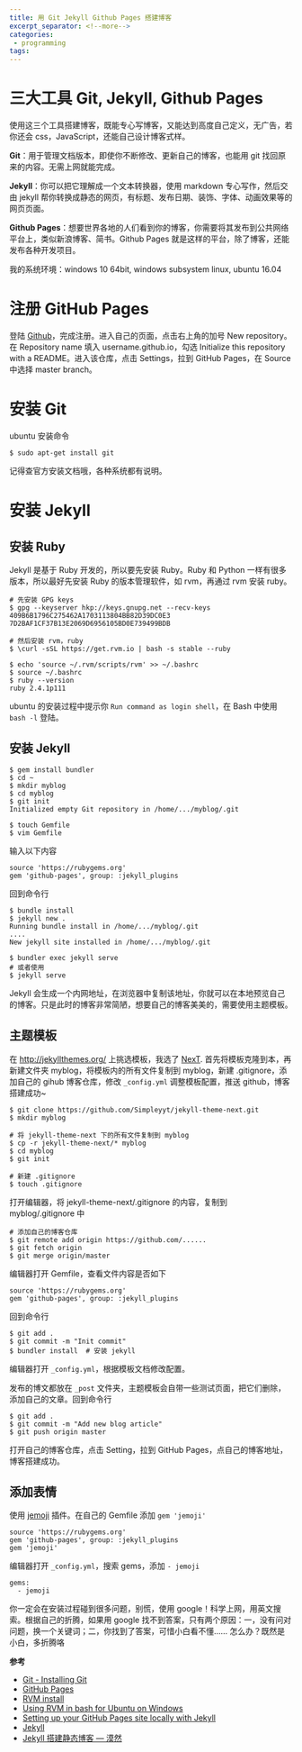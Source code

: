 ```yaml
---
title: 用 Git Jekyll Github Pages 搭建博客
excerpt_separator: <!--more-->
categories:
 - programming
tags:
---
```


# 三大工具 Git, Jekyll, Github Pages
使用这三个工具搭建博客，既能专心写博客，又能达到高度自己定义，无广告，若你还会 css，JavaScript，还能自己设计博客式样。

**Git**：用于管理文档版本，即使你不断修改、更新自己的博客，也能用 git 找回原来的内容。无需上网就能完成。

**Jekyll**：你可以把它理解成一个文本转换器，使用 markdown 专心写作，然后交由 jekyll 帮你转换成静态的网页，有标题、发布日期、装饰、字体、动画效果等的网页页面。

**Github Pages**：想要世界各地的人们看到你的博客，你需要将其发布到公共网络平台上，类似新浪博客、简书。Github Pages 就是这样的平台，除了博客，还能发布各种开发项目。

<!--more-->

我的系统环境：windows 10 64bit, windows subsystem linux, ubuntu 16.04

# 注册 GitHub Pages
登陆 [Github](https://github.com/)，完成注册。进入自己的页面，点击右上角的加号 New repository。 在 Repository name 填入 username.github.io，勾选 Initialize this repository with a README。进入该仓库，点击 Settings，拉到 GitHub Pages，在 Source 中选择 master branch。

# 安装 Git
ubuntu 安装命令

    $ sudo apt-get install git

记得查官方安装文档哦，各种系统都有说明。

# 安装 Jekyll
## 安装 Ruby
Jekyll 是基于 Ruby 开发的，所以要先安装 Ruby。Ruby 和 Python 一样有很多版本，所以最好先安装 Ruby 的版本管理软件，如 rvm，再通过 rvm 安装 ruby。
```
# 先安装 GPG keys
$ gpg --keyserver hkp://keys.gnupg.net --recv-keys 409B6B1796C275462A1703113804BB82D39DC0E3 7D2BAF1CF37B13E2069D6956105BD0E739499BDB

# 然后安装 rvm，ruby
$ \curl -sSL https://get.rvm.io | bash -s stable --ruby

$ echo 'source ~/.rvm/scripts/rvm' >> ~/.bashrc
$ source ~/.bashrc
$ ruby --version
ruby 2.4.1p111
```

ubuntu 的安装过程中提示你 `Run command as login shell`，在 Bash 中使用 `bash -l` 登陆。

## 安装 Jekyll
```
$ gem install bundler
$ cd ~
$ mkdir myblog
$ cd myblog
$ git init
Initialized empty Git repository in /home/.../myblog/.git

$ touch Gemfile
$ vim Gemfile
```
输入以下内容
```
source 'https://rubygems.org'
gem 'github-pages', group: :jekyll_plugins
```
回到命令行
```
$ bundle install
$ jekyll new .
Running bundle install in /home/.../myblog/.git
....
New jekyll site installed in /home/.../myblog/.git

$ bundler exec jekyll serve
# 或者使用
$ jekyll serve
```
Jekyll 会生成一个内网地址，在浏览器中复制该地址，你就可以在本地预览自己的博客。只是此时的博客非常简陋，想要自己的博客美美的，需要使用主题模板。

## 主题模板
在 http://jekyllthemes.org/ 上挑选模板，我选了 [NexT](https://github.com/Simpleyyt/jekyll-theme-next). 首先将模板克隆到本，再新建文件夹 myblog，将模板内的所有文件复制到 myblog，新建 .gitignore，添加自己的 gihub 博客仓库，修改 `_config.yml` 调整模板配置，推送 github，博客搭建成功~
```
$ git clone https://github.com/Simpleyyt/jekyll-theme-next.git
$ mkdir myblog

# 将 jekyll-theme-next 下的所有文件复制到 myblog
$ cp -r jekyll-theme-next/* myblog
$ cd myblog
$ git init

# 新建 .gitignore
$ touch .gitignore
```
打开编辑器，将 jekyll-theme-next/.gitignore 的内容，复制到 myblog/.gitignore 中
```
# 添加自己的博客仓库
$ git remote add origin https://github.com/......
$ git fetch origin
$ git merge origin/master
```
编辑器打开 Gemfile，查看文件内容是否如下
```
source 'https://rubygems.org'
gem 'github-pages', group: :jekyll_plugins
```
回到命令行
```
$ git add .
$ git commit -m "Init commit"
$ bundler install  # 安装 jekyll
```
编辑器打开 `_config.yml`，根据模板文档修改配置。

发布的博文都放在 `_post` 文件夹，主题模板会自带一些测试页面，把它们删除，添加自己的文章。回到命令行
```
$ git add .
$ git commit -m "Add new blog article"
$ git push origin master
```
打开自己的博客仓库，点击 Setting，拉到 GitHub Pages，点自己的博客地址，博客搭建成功。

## 添加表情
使用 [jemoji](https://github.com/jekyll/jemoji) 插件。在自己的 Gemfile 添加 `gem 'jemoji'`
```
source 'https://rubygems.org'
gem 'github-pages', group: :jekyll_plugins
gem 'jemoji'
```
编辑器打开 `_config.yml`，搜索 gems，添加 `- jemoji`
```
gems:
  - jemoji
```

你一定会在安装过程碰到很多问题，别慌，使用 google！科学上网，用英文搜索。根据自己的折腾，如果用 google 找不到答案，只有两个原因：一，没有问对问题，换一个关键词；二，你找到了答案，可惜小白看不懂…… 怎么办？既然是小白，多折腾咯


**参考**
- [Git - Installing Git](https://git-scm.com/book/en/v2/Getting-Started-Installing-Git)
- [GitHub Pages](https://pages.github.com/)
- [RVM install](https://rvm.io/rvm/install)
- [Using RVM in bash for Ubuntu on Windows](https://rvm.io/integration/ubuntu-on-windows)
- [Setting up your GitHub Pages site locally with Jekyll]( https://help.github.com/articles/setting-up-your-github-pages-site-locally-with-jekyll/)
- [Jekyll](http://jekyllrb.com/docs/quickstart/)
- [Jekyll 搭建静态博客 — 漠然](https://mritd.me/2016/10/09/jekyll-create-a-static-blog/#33启动并修改)
